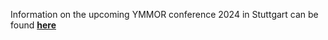 
Information on the upcoming YMMOR conference 2024 in Stuttgart can be found
**[here](https://opencms.uni-stuttgart.de/konferenz/ymmor2024/)**
